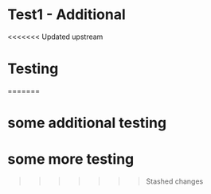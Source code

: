 # Test1 - Additional
<<<<<<< Updated upstream
# Testing 
=======
# some additional testing
# some more testing

>>>>>>> Stashed changes
